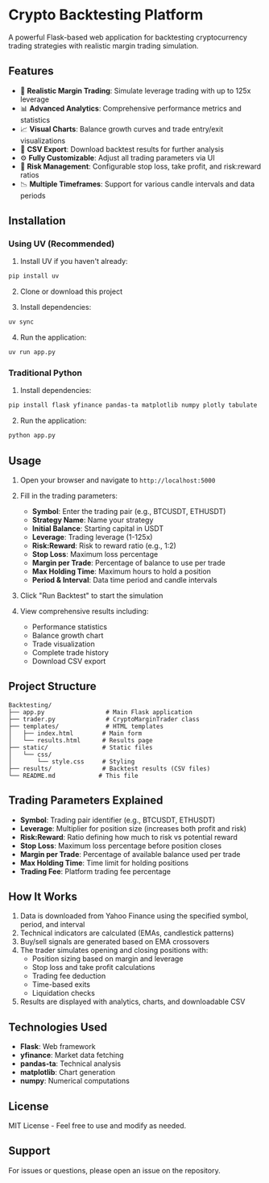 # Crypto Backtesting Platform

A powerful Flask-based web application for backtesting cryptocurrency trading strategies with realistic margin trading simulation.

## Features

- 🚀 **Realistic Margin Trading**: Simulate leverage trading with up to 125x leverage
- 📊 **Advanced Analytics**: Comprehensive performance metrics and statistics
- 📈 **Visual Charts**: Balance growth curves and trade entry/exit visualizations
- 💾 **CSV Export**: Download backtest results for further analysis
- ⚙️ **Fully Customizable**: Adjust all trading parameters via UI
- 🎯 **Risk Management**: Configurable stop loss, take profit, and risk:reward ratios
- 📉 **Multiple Timeframes**: Support for various candle intervals and data periods

## Installation

### Using UV (Recommended)

1. Install UV if you haven't already:
```bash
pip install uv
```

2. Clone or download this project

3. Install dependencies:
```bash
uv sync
```

4. Run the application:
```bash
uv run app.py
```

### Traditional Python

1. Install dependencies:
```bash
pip install flask yfinance pandas-ta matplotlib numpy plotly tabulate
```

2. Run the application:
```bash
python app.py
```

## Usage

1. Open your browser and navigate to `http://localhost:5000`
2. Fill in the trading parameters:
   - **Symbol**: Enter the trading pair (e.g., BTCUSDT, ETHUSDT)
   - **Strategy Name**: Name your strategy
   - **Initial Balance**: Starting capital in USDT
   - **Leverage**: Trading leverage (1-125x)
   - **Risk:Reward**: Risk to reward ratio (e.g., 1:2)
   - **Stop Loss**: Maximum loss percentage
   - **Margin per Trade**: Percentage of balance to use per trade
   - **Max Holding Time**: Maximum hours to hold a position
   - **Period & Interval**: Data time period and candle intervals

3. Click "Run Backtest" to start the simulation
4. View comprehensive results including:
   - Performance statistics
   - Balance growth chart
   - Trade visualization
   - Complete trade history
   - Download CSV export

## Project Structure

```
Backtesting/
├── app.py                 # Main Flask application
├── trader.py              # CryptoMarginTrader class
├── templates/             # HTML templates
│   ├── index.html        # Main form
│   └── results.html      # Results page
├── static/               # Static files
│   └── css/
│       └── style.css     # Styling
├── results/              # Backtest results (CSV files)
└── README.md            # This file
```

## Trading Parameters Explained

- **Symbol**: Trading pair identifier (e.g., BTCUSDT, ETHUSDT)
- **Leverage**: Multiplier for position size (increases both profit and risk)
- **Risk:Reward**: Ratio defining how much to risk vs potential reward
- **Stop Loss**: Maximum loss percentage before position closes
- **Margin per Trade**: Percentage of available balance used per trade
- **Max Holding Time**: Time limit for holding positions
- **Trading Fee**: Platform trading fee percentage

## How It Works

1. Data is downloaded from Yahoo Finance using the specified symbol, period, and interval
2. Technical indicators are calculated (EMAs, candlestick patterns)
3. Buy/sell signals are generated based on EMA crossovers
4. The trader simulates opening and closing positions with:
   - Position sizing based on margin and leverage
   - Stop loss and take profit calculations
   - Trading fee deduction
   - Time-based exits
   - Liquidation checks
5. Results are displayed with analytics, charts, and downloadable CSV

## Technologies Used

- **Flask**: Web framework
- **yfinance**: Market data fetching
- **pandas-ta**: Technical analysis
- **matplotlib**: Chart generation
- **numpy**: Numerical computations

## License

MIT License - Feel free to use and modify as needed.

## Support

For issues or questions, please open an issue on the repository.

